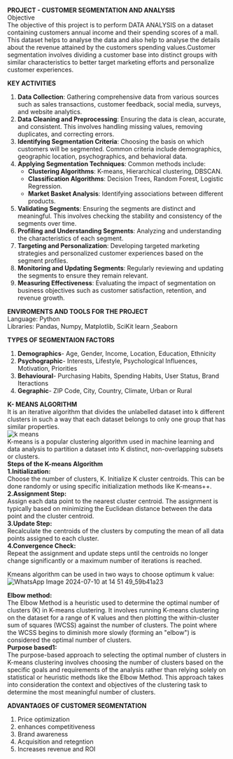 
 <b> PROJECT - CUSTOMER SEGMENTATION AND ANALYSIS</b><br>
 Objective <br>
 The objective of this project is to perform DATA ANALYSIS on a dataset containing customers annual income and their spending scores of a mall. This dataset helps to analyse the data and also help to analyse the details about the revenue attained by the customers spending values.Customer segmentation involves dividing a customer base into distinct groups with similar characteristics to better target marketing efforts and personalize customer experiences.<br>

**KEY ACTIVITIES** <br>
1. **Data Collection**: Gathering comprehensive data from various sources such as sales transactions, customer feedback, social media, surveys, and website analytics. <br>
2. **Data Cleaning and Preprocessing**: Ensuring the data is clean, accurate, and consistent. This involves handling missing values, removing duplicates, and correcting errors.<br>
3. **Identifying Segmentation Criteria**: Choosing the basis on which customers will be segmented. Common criteria include demographics, geographic location, psychographics, and behavioral data.<br>
4. **Applying Segmentation Techniques**: Common methods include:<br>
   - **Clustering Algorithms**: K-means, Hierarchical clustering, DBSCAN.<br>
   - **Classification Algorithms**: Decision Trees, Random Forest, Logistic Regression.<br>
   - **Market Basket Analysis**: Identifying associations between different products.<br>
5. **Validating Segments**: Ensuring the segments are distinct and meaningful. This involves checking the stability and consistency of the segments over time.<br>
6. **Profiling and Understanding Segments**: Analyzing and understanding the characteristics of each segment. <br>
7. **Targeting and Personalization**: Developing targeted marketing strategies and personalized customer experiences based on the segment profiles.<br> 
8. **Monitoring and Updating Segments**: Regularly reviewing and updating the segments to ensure they remain relevant. <br>
9. **Measuring Effectiveness**: Evaluating the impact of segmentation on business objectives such as customer satisfaction, retention, and revenue growth.<br>

**ENVIROMENTS AND TOOLS FOR THE PROJECT**<br>
Language: Python<br>
Libraries: Pandas, Numpy, Matplotlib, SciKit learn ,Seaborn<br>

 **TYPES OF SEGMENTAION FACTORS**<br>
1. **Demographics**- Age, Gender, Income, Location, Education, Ethnicity<br>
2. **Psychographic**- Interests, Lifestyle, Psychological Influences, Motivation, Priorities<br>
3. **Behavioural**- Purchasing Habits, Spending Habits, User Status, Brand Iteractions<br>
4. **Gegraphic**- ZIP Code, City, Country, Climate, Urban or Rural<br>

**K- MEANS ALGORITHM**<br>
It is an iterative algorithm that divides the unlabelled dataset into k different clusters in such a way that each dataset belongs to only one group that has similar properties.<br>
![k means](https://github.com/Ishita-verma20/CODETECH_TASK_1/assets/174854145/0be2399e-e062-4f77-9117-fbbd05131526)<br>
K-means is a popular clustering algorithm used in machine learning and data analysis to partition a dataset into K distinct, non-overlapping subsets or clusters.<br>
**Steps of the K-means Algorithm**<br>
**1.Initialization:**<br>
Choose the number of clusters, K. Initialize K cluster centroids. This can be done randomly or using specific initialization methods like K-means++.<br>
**2.Assignment Step:**<br>
Assign each data point to the nearest cluster centroid. The assignment is typically based on minimizing the Euclidean distance between the data point and the cluster centroid.<br>
**3.Update Step:**<br>
Recalculate the centroids of the clusters by computing the mean of all data points assigned to each cluster.<br>
**4.Convergence Check:**<br>
Repeat the assignment and update steps until the centroids no longer change significantly or a maximum number of iterations is reached.<br>

Kmeans algorithm can be used in two  ways to choose optimum k value:<br>
![WhatsApp Image 2024-07-10 at 14 51 49_59b41a23](https://github.com/Ishita-verma20/CODETECH_TASK_1/assets/174854145/000dc4e1-efdc-42c5-8aac-e2e158da2c90)

**Elbow method:**<br>
The Elbow Method is a heuristic used to determine the optimal number of clusters (K) in K-means clustering. It involves running K-means clustering on the dataset for a range of K values and then plotting the within-cluster sum of squares (WCSS) against the number of clusters. The point where the WCSS begins to diminish more slowly (forming an "elbow") is considered the optimal number of clusters.<br>
**Purpose based1:**<br>
The purpose-based approach to selecting the optimal number of clusters in K-means clustering involves choosing the number of clusters based on the specific goals and requirements of the analysis rather than relying solely on statistical or heuristic methods like the Elbow Method. This approach takes into consideration the context and objectives of the clustering task to determine the most meaningful number of clusters.<br>

**ADVANTAGES OF CUSTOMER SEGMENTATION**<br>
1. Price optimization<br>
 2. enhances competitiveness<br>
 3. Brand awareness<br>
 4. Acquisition and retegntion<br>
 5. Increases revenue and ROI<br>



